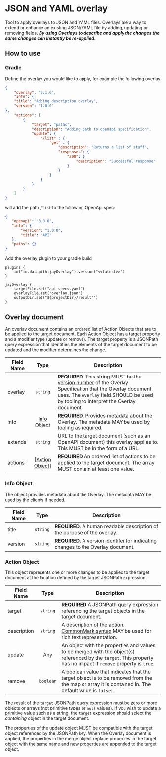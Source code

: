 # JSON and YAML overlay

Tool to apply overlays to JSON and YAML files. Overlays are a way to extend or enhance an existing JSON/YAML file by adding, updating or removing fields. _**By using Overlays to describe and apply the changes the same changes can instantly be re-applied**_.
 
## How to use

### Gradle
  
Define the overlay you would like to apply, for example the following overlay

```json
{
    "overlay": "0.1.0",
    "info": {
    "title": "Adding description overlay",
    "version": "1.0.0"
},
    "actions": [
        {
            "target": "paths",
            "description": "Adding path to openapi specification",
            "update": {
                "/list" : {
                    "get" : {
                        "description": "Returns a list of stuff",             
                        "responses": {
                            "200": {
                                "description": "Successful response"                                
                            }
                        }
                    }
                }
            }
        }    
    ]
}
```

will add the path `/list` to the following OpenApi spec:

```json
{
   "openapi": "3.0.0",
   "info": {
       "version": "1.0.0",
       "title": "API"
   },
   "paths": {}
}           
```
Add the overlay plugin to your gradle build

```
plugins {
    id("io.datapith.jayOverlay").version("<<latest>>")
}

jayOverlay {
    targetFile.set("api-specs.yaml")
    overlayFile.set("overlay.json")
    outputDir.set("${projectDir}/result"")
}
```

## Overlay document

An overlay document contains an ordered list of Action Objects that are to be applied to the target document. Each Action Object has a target property and a modifier type (update or remove). The target property is a JSONPath query expression that identifies the elements of the target document to be updated and the modifier determines the change.

Field Name | Type | Description
---|:---:|---
<a name="overlayVersion"></a>overlay | `string` | **REQUIRED**. This string MUST be the [version number](#versions) of the Overlay Specification that the Overlay document uses. The `overlay` field SHOULD be used by tooling to interpret the Overlay document.
<a name="overlayInfo"></a>info | [Info Object](#infoObject) | **REQUIRED**. Provides metadata about the Overlay. The metadata MAY be used by tooling as required.
<a name="overlayExtends"></a> extends | `string` | URL to the target document (such as an OpenAPI document) this overlay applies to. This MUST be in the form of a URL.
<a name="overlayActions"></a>actions | [[Action Object](#actionObject)] | **REQUIRED** An ordered list of actions to be applied to the target document. The array MUST contain at least one value.

### <a name="infoObject"></a>Info Object

The object provides metadata about the Overlay.
The metadata MAY be used by the clients if needed.

Field Name | Type | Description
---|:---:|---
<a name="infoTitle"></a>title | `string` | **REQUIRED**. A human readable description of the purpose of the overlay.
<a name="infoVersion"></a>version | `string` | **REQUIRED**. A version identifer for indicating changes to the Overlay document.

### <a name="actionObject"></a>Action Object

This object represents one or more changes to be applied to the target document at the location defined by the target JSONPath expression.

Field Name | Type | Description
---|:---:|---
<a name="actionTarget"></a>target | `string` | **REQUIRED** A JSONPath query expression referencing the target objects in the target document.
<a name="actionDescription"></a>description | `string` | A description of the action. [CommonMark syntax](https://spec.commonmark.org/) MAY be used for rich text representation.
<a name="actionUpdate"></a>update | Any | An object with the properties and values to be merged with the object(s) referenced by the `target`. This property has no impact if `remove` property is `true`.
<a name="actionRemove"></a>remove | `boolean` | A boolean value that indicates that the target object is to be removed from the the map or array it is contained in. The default value is `false`.

The result of the `target` JSONPath query expression must be zero or more objects or arrays (not primitive types or `null` values). If you wish to update a primitive value such as a string, the `target` expression should select the *containing* object in the target document.

The properties of the update object MUST be compatible with the target object referenced by the JSONPath key. When the Overlay document is applied, the properties in the merge object replace properties in the target object with the same name and new properties are appended to the target object.
